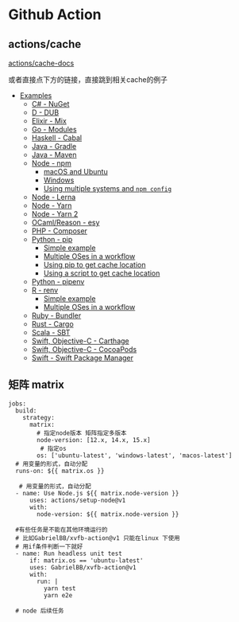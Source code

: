 # Github Action

## actions/cache

[actions/cache-docs](https://github.com/actions/cache/blob/main/examples.md)

或者直接点下方的链接，直接跳到相关cache的例子

- [Examples](https://github.com/actions/cache/blob/main/examples.md#examples)
  - [C# - NuGet](https://github.com/actions/cache/blob/main/examples.md#c---nuget)
  - [D - DUB](https://github.com/actions/cache/blob/main/examples.md#d---dub)
  - [Elixir - Mix](https://github.com/actions/cache/blob/main/examples.md#elixir---mix)
  - [Go - Modules](https://github.com/actions/cache/blob/main/examples.md#go---modules)
  - [Haskell - Cabal](https://github.com/actions/cache/blob/main/examples.md#haskell---cabal)
  - [Java - Gradle](https://github.com/actions/cache/blob/main/examples.md#java---gradle)
  - [Java - Maven](https://github.com/actions/cache/blob/main/examples.md#java---maven)
  - [Node - npm](https://github.com/actions/cache/blob/main/examples.md#node---npm)
    - [macOS and Ubuntu](https://github.com/actions/cache/blob/main/examples.md#macos-and-ubuntu)
    - [Windows](https://github.com/actions/cache/blob/main/examples.md#windows)
    - [Using multiple systems and `npm config`](https://github.com/actions/cache/blob/main/examples.md#using-multiple-systems-and-npm-config)
  - [Node - Lerna](https://github.com/actions/cache/blob/main/examples.md#node---lerna)
  - [Node - Yarn](https://github.com/actions/cache/blob/main/examples.md#node---yarn)
  - [Node - Yarn 2](https://github.com/actions/cache/blob/main/examples.md#node---yarn-2)
  - [OCaml/Reason - esy](https://github.com/actions/cache/blob/main/examples.md#ocamlreason---esy)
  - [PHP - Composer](https://github.com/actions/cache/blob/main/examples.md#php---composer)
  - [Python - pip](https://github.com/actions/cache/blob/main/examples.md#python---pip)
    - [Simple example](https://github.com/actions/cache/blob/main/examples.md#simple-example)
    - [Multiple OSes in a workflow](https://github.com/actions/cache/blob/main/examples.md#multiple-oss-in-a-workflow)
    - [Using pip to get cache location](https://github.com/actions/cache/blob/main/examples.md#using-pip-to-get-cache-location)
    - [Using a script to get cache location](https://github.com/actions/cache/blob/main/examples.md#using-a-script-to-get-cache-location)
  - [Python - pipenv](https://github.com/actions/cache/blob/main/examples.md#python---pipenv)
  - [R - renv](https://github.com/actions/cache/blob/main/examples.md#r---renv)
    - [Simple example](https://github.com/actions/cache/blob/main/examples.md#simple-example-1)
    - [Multiple OSes in a workflow](https://github.com/actions/cache/blob/main/examples.md#multiple-oss-in-a-workflow-1)
  - [Ruby - Bundler](https://github.com/actions/cache/blob/main/examples.md#ruby---bundler)
  - [Rust - Cargo](https://github.com/actions/cache/blob/main/examples.md#rust---cargo)
  - [Scala - SBT](https://github.com/actions/cache/blob/main/examples.md#scala---sbt)
  - [Swift, Objective-C - Carthage](https://github.com/actions/cache/blob/main/examples.md#swift-objective-c---carthage)
  - [Swift, Objective-C - CocoaPods](https://github.com/actions/cache/blob/main/examples.md#swift-objective-c---cocoapods)
  - [Swift - Swift Package Manager](https://github.com/actions/cache/blob/main/examples.md#swift---swift-package-manager)



##   矩阵 matrix

```
jobs:
  build:
    strategy:
      matrix:
        # 指定node版本 矩阵指定多版本
        node-version: [12.x, 14.x, 15.x]
         # 指定os 
        os: ['ubuntu-latest', 'windows-latest', 'macos-latest']
  # 用变量的形式，自动分配
  runs-on: ${{ matrix.os }}

   # 用变量的形式，自动分配
  - name: Use Node.js ${{ matrix.node-version }}
      uses: actions/setup-node@v1
      with:
        node-version: ${{ matrix.node-version }}

  #有些任务是不能在其他环境运行的
  # 比如GabrielBB/xvfb-action@v1 只能在linux 下使用
  # 用if条件判断一下就好
  - name: Run headless unit test
      if: matrix.os == 'ubuntu-latest'
      uses: GabrielBB/xvfb-action@v1
      with:
        run: |
          yarn test
          yarn e2e

  # node 后续任务
```